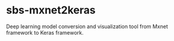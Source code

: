 # sbs-mxnet2keras
Deep learning model conversion and visualization tool from Mxnet framework to Keras framework.
